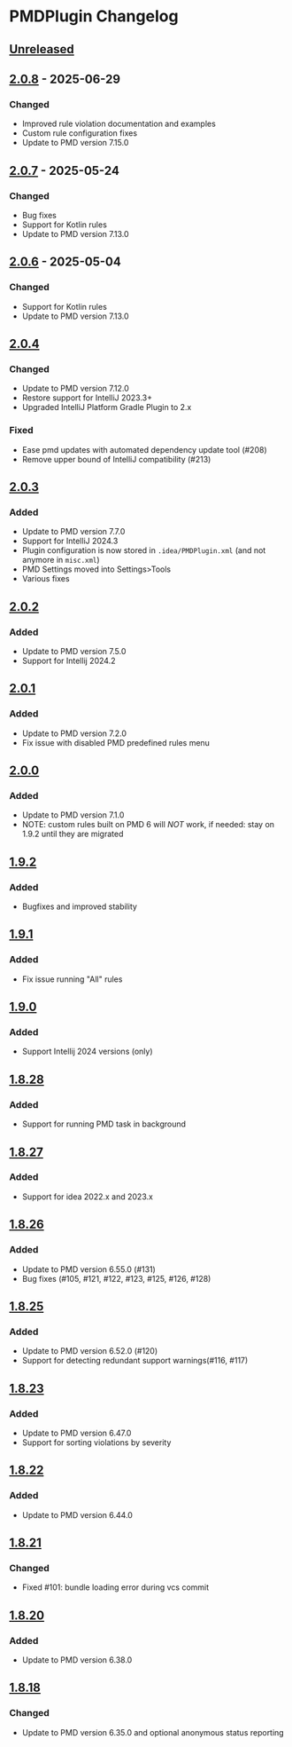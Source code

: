<!-- Keep a Changelog guide -> https://keepachangelog.com -->

# PMDPlugin Changelog

## [Unreleased]

## [2.0.8] - 2025-06-29

### Changed

- Improved rule violation documentation and examples 
- Custom rule configuration fixes
- Update to PMD version 7.15.0

## [2.0.7] - 2025-05-24

### Changed

- Bug fixes
- Support for Kotlin rules
- Update to PMD version 7.13.0

## [2.0.6] - 2025-05-04

### Changed

- Support for Kotlin rules
- Update to PMD version 7.13.0

## [2.0.4]

### Changed

- Update to PMD version 7.12.0
- Restore support for IntelliJ 2023.3+
- Upgraded IntelliJ Platform Gradle Plugin to 2.x

### Fixed

- Ease pmd updates with automated dependency update tool (#208)
- Remove upper bound of IntelliJ compatibility (#213)

## [2.0.3]

### Added

- Update to PMD version 7.7.0
- Support for IntelliJ 2024.3
- Plugin configuration is now stored in `.idea/PMDPlugin.xml` (and not anymore in `misc.xml`)
- PMD Settings moved into Settings>Tools
- Various fixes

## [2.0.2]

### Added

- Update to PMD version 7.5.0
- Support for Intellij 2024.2

## [2.0.1]

### Added

- Update to PMD version 7.2.0
- Fix issue with disabled PMD predefined rules menu

## [2.0.0]

### Added

- Update to PMD version 7.1.0 
- NOTE: custom rules built on PMD 6 will *NOT* work, if needed: stay on 1.9.2 until they are migrated

## [1.9.2]

### Added

- Bugfixes and improved stability

## [1.9.1]

### Added

- Fix issue running "All" rules

## [1.9.0]

### Added

- Support Intellij 2024 versions (only)

## [1.8.28]

### Added

- Support for running PMD task in background

## [1.8.27]

### Added

- Support for idea 2022.x and 2023.x

## [1.8.26]

### Added

- Update to PMD version 6.55.0 (#131)
- Bug fixes (#105, #121, #122, #123, #125, #126, #128)

## [1.8.25]

### Added

- Update to PMD version 6.52.0 (#120)
- Support for detecting redundant support warnings(#116, #117)

## [1.8.23]

### Added

- Update to PMD version 6.47.0
- Support for sorting violations by severity

## [1.8.22]

### Added

- Update to PMD version 6.44.0

## [1.8.21]

### Changed

- Fixed #101: bundle loading error during vcs commit

## [1.8.20]

### Added

- Update to PMD version 6.38.0

## [1.8.18]

### Changed

- Update to PMD version 6.35.0 and optional anonymous status reporting

[Unreleased]: https://github.com/amitdev/PMD-Intellij/compare/v2.0.8...HEAD
[2.0.8]: https://github.com/amitdev/PMD-Intellij/compare/v2.0.7...v2.0.8
[2.0.7]: https://github.com/amitdev/PMD-Intellij/compare/v2.0.6...v2.0.7
[2.0.6]: https://github.com/amitdev/PMD-Intellij/compare/v2.0.4...v2.0.6
[2.0.4]: https://github.com/amitdev/PMD-Intellij/compare/v2.0.3...v2.0.4
[2.0.3]: https://github.com/amitdev/PMD-Intellij/compare/v2.0.2...v2.0.3
[2.0.2]: https://github.com/amitdev/PMD-Intellij/compare/v2.0.1...v2.0.2
[2.0.1]: https://github.com/amitdev/PMD-Intellij/compare/v2.0.0...v2.0.1
[2.0.0]: https://github.com/amitdev/PMD-Intellij/compare/v1.9.2...v2.0.0
[1.9.2]: https://github.com/amitdev/PMD-Intellij/compare/v1.9.1...v1.9.2
[1.9.1]: https://github.com/amitdev/PMD-Intellij/compare/v1.9.0...v1.9.1
[1.9.0]: https://github.com/amitdev/PMD-Intellij/compare/v1.8.28...v1.9.0
[1.8.28]: https://github.com/amitdev/PMD-Intellij/compare/v1.8.27...v1.8.28
[1.8.27]: https://github.com/amitdev/PMD-Intellij/compare/v1.8.26...v1.8.27
[1.8.26]: https://github.com/amitdev/PMD-Intellij/compare/v1.8.25...v1.8.26
[1.8.25]: https://github.com/amitdev/PMD-Intellij/compare/v1.8.23...v1.8.25
[1.8.23]: https://github.com/amitdev/PMD-Intellij/compare/v1.8.22...v1.8.23
[1.8.22]: https://github.com/amitdev/PMD-Intellij/compare/v1.8.21...v1.8.22
[1.8.21]: https://github.com/amitdev/PMD-Intellij/compare/v1.8.20...v1.8.21
[1.8.20]: https://github.com/amitdev/PMD-Intellij/compare/v1.8.18...v1.8.20
[1.8.18]: https://github.com/amitdev/PMD-Intellij/commits/v1.8.18
